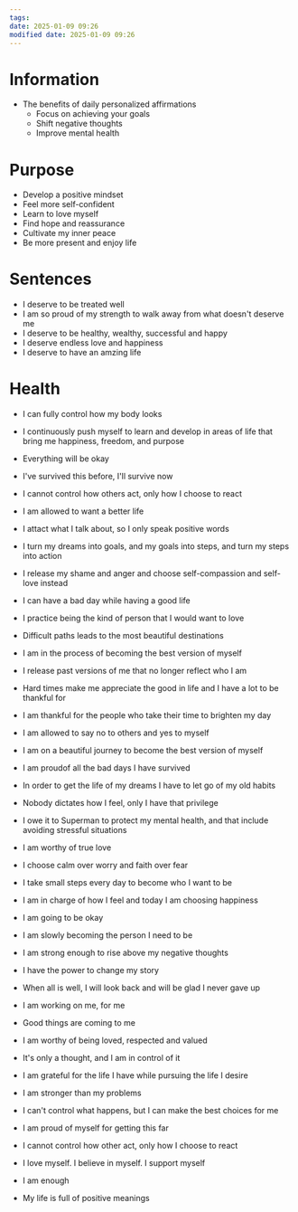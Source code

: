 ```yaml
---
tags: 
date: 2025-01-09 09:26
modified date: 2025-01-09 09:26
---
```

# Information

- The benefits of daily personalized affirmations
	- Focus on achieving your goals
	- Shift negative thoughts
	- Improve mental health

# Purpose

- Develop a positive mindset
- Feel more self-confident
- Learn to love myself
- Find hope and reassurance
- Cultivate my inner peace
- Be more present and enjoy life

# Sentences

- I deserve to be treated well
- I am so proud of my strength to walk away from what doesn't deserve me
- I deserve to be healthy, wealthy, successful and happy
- I deserve endless love and happiness
- I deserve to have an amzing life

# Health

- I can fully control how my body looks
- I continuously push myself to learn and develop in areas of life that bring me happiness, freedom, and purpose

- Everything will be okay
- I've survived this before, I'll survive now
- I cannot control how others act, only how I choose to react
- I am allowed to want a better life
- I attact what I talk about, so I only speak positive words
- I turn my dreams into goals, and my goals into steps, and turn my steps into action
- I release my shame and anger and choose self-compassion and self-love instead
- I can have a bad day while having a good life
- I practice being the kind of person that I would want to love
- Difficult paths leads to the most beautiful destinations
- I am in the process of becoming the best version of myself
- I release past versions of me that no longer reflect who I am
- Hard times make me appreciate the good in life and I have a lot to be thankful for
- I am thankful for the people who take their time to brighten my day
- I am allowed to say no to others and yes to myself
- I am on a beautiful journey to become the best version of myself
- I am proudof all the bad days I have survived
- In order to get the life of my dreams I have to let go of my old habits
- Nobody dictates how I feel, only I have that privilege
- I owe it to Superman to protect my mental health, and that include avoiding  stressful situations
- I am worthy of true love
- I choose calm over worry and faith over fear
- I take small steps every day to become who I want to be
- I am in charge of how I feel and today I am choosing happiness
- I am going to be okay
- I am slowly becoming the person I need to be
- I am strong enough to rise above my negative thoughts
- I have the power to change my story
- When all is well, I will look back and will be glad I never gave up
- I am working on me, for me
- Good things are coming to me
- I am worthy of being loved, respected and valued
- It's only a thought, and I am in control of it
- I am grateful for the life I have while pursuing the life I desire
- I am stronger than my problems
- I can't control what happens, but I can make the best choices for me
- I am proud of myself for getting this far
- I cannot control how other act, only how I choose to react
- I love myself. I believe in myself. I support myself
- I am enough
- My life is full of positive meanings